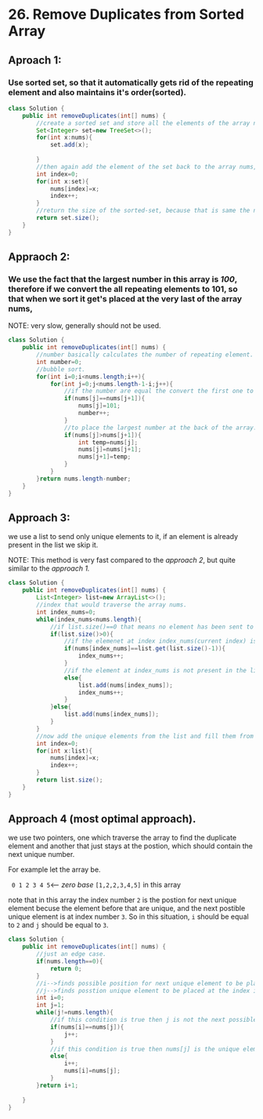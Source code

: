 # 26. Remove Duplicates from Sorted Array

## Aproach 1:  

### Use sorted set, so that it automatically gets rid of the repeating element and also maintains it's order(sorted).

```java
class Solution {
    public int removeDuplicates(int[] nums) {
        //create a sorted set and store all the elements of the array nums.
        Set<Integer> set=new TreeSet<>();
        for(int x:nums){
            set.add(x);
            
        }
        //then again add the element of the set back to the array nums, but this time only unique sorted elements will be added.
        int index=0;
        for(int x:set){
            nums[index]=x;
            index++;
        }
        //return the size of the sorted-set, because that is same the number as, the number of unique element.
        return set.size();
    }
}
```

## Appraoch 2: 

### We use the fact that the largest number in this array is *100*, therefore if we convert the all repeating elements to 101, so that when we sort it get's placed at the very last of the array nums,



NOTE: very slow, generally should not be used.

```java
class Solution {
    public int removeDuplicates(int[] nums) {
        //number basically calculates the number of repeating element.
        int number=0;
        //bubble sort.
        for(int i=0;i<nums.length;i++){
            for(int j=0;j<nums.length-1-i;j++){
                //if the number are equal the convert the first one to 101.
                if(nums[j]==nums[j+1]){
                    nums[j]=101;
                    number++;    
                }
                //to place the largest number at the back of the array.
                if(nums[j]>nums[j+1]){
                    int temp=nums[j];
                    nums[j]=nums[j+1];
                    nums[j+1]=temp;
                }
            }
        }return nums.length-number;
    }
}
```

## Approach 3: 

we use a list to send only unique elements to it, if an element is already present in the list we skip it.

NOTE: This method is very fast compared to the *approach 2*,  but quite similar to the *approach 1.*

```java
class Solution {
    public int removeDuplicates(int[] nums) {
        List<Integer> list=new ArrayList<>();
        //index that would traverse the array nums.
        int index_nums=0;
        while(index_nums<nums.length){
            //if list.size()==0 that means no element has been sent to the list, so we just add a number to it, 
            if(list.size()>0){
                //if the elemenet at index index_nums(current index) is same as the last element in the list, that means that it is the repeated element, we skip that element and move to the other element.
                if(nums[index_nums]==list.get(list.size()-1)){
                    index_nums++;
                }
                //if the element at index_nums is not present in the list then add the number to the list and increase the index.
                else{
                    list.add(nums[index_nums]);
                    index_nums++;
                }
            }else{
                list.add(nums[index_nums]);
            }
        }
        //now add the unique elements from the list and fill them from the left most index and then return that part.
        int index=0;
        for(int x:list){
            nums[index]=x;
            index++;
        }
        return list.size();
    }
}
```



## Approach 4 (most optimal approach).

we use two pointers, one which traverse the array to find the duplicate element and another that just stays at the postion, which should contain the next unique number.

For example let the array be.

  `  0 1 2 3 4 5 `<-- *zero base*
`[1,2,2,3,4,5]` in this array 

note that in this array the index number `2` is the postion for next unique element becuse the element before that are unique, and the next postible unique element is at index number `3`.
So in this situation, `i` should be equal to `2` and `j` should be equal to `3`.

```java
class Solution {
    public int removeDuplicates(int[] nums) {
        //just an edge case.
        if(nums.length==0){
            return 0;
        }
        //i-->finds possible position for next unique element to be placed.
        //j-->finds posstion unique element to be placed at the index i. 
        int i=0;
        int j=1;
        while(j!=nums.length){
            //if this condition is true then j is not the next possible unique element therefore we incremeant j.
            if(nums[i]==nums[j]){
                j++;
            }
            //if this condition is true then nums[j] is the unique element we place it at index i. and increment i (to the next position the unique element should be placed).
            else{
                i++;
                nums[i]=nums[j];
            }
        }return i+1;
        
    }
}
```

